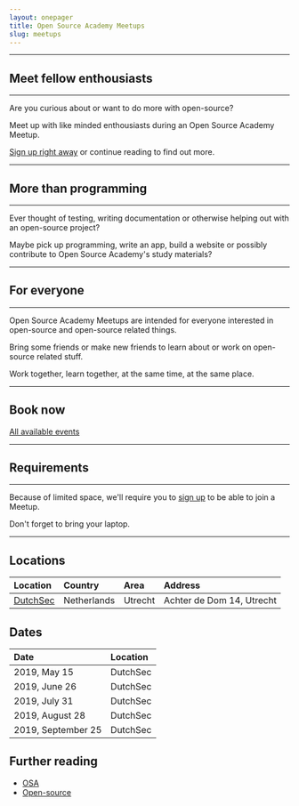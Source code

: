 ```yaml
---
layout: onepager
title: Open Source Academy Meetups
slug: meetups
---
```


---
## Meet fellow enthousiasts

---
Are you curious about or want to do more with open-source? 

Meet up with like minded enthousiasts during an Open Source Academy Meetup.

[Sign up right away](http://osa.fikket.nl/) or continue reading to find out more.

---
## More than programming

---
Ever thought of testing, writing documentation or otherwise helping out with an open-source project?

Maybe pick up programming, write an app, build a website or possibly contribute to Open Source Academy's study materials?

---
## For everyone

---
Open Source Academy Meetups are intended for everyone interested in open-source and open-source related things.

Bring some friends or make new friends to learn about or work on open-source related stuff.

Work together, learn together, at the same time, at the same place. 

---
## Book now
[All available events](http://osa.fikket.nl/)

---
## Requirements

---
Because of limited space, we'll require you to [sign up](http://osa.fikket.nl/) to be able to join a Meetup. 

Don't forget to bring your laptop.

---
## Locations

| Location                         | Country     | Area    | Address                   |
| :---                             | :---        | :---    | :---                      |
| [DutchSec](https://dutchsec.com) | Netherlands | Utrecht | Achter de Dom 14, Utrecht |

## Dates

| Date               | Location |
| :---               | :---     |
| 2019, May 15       | DutchSec |
| 2019, June 26      | DutchSec |
| 2019, July 31      | DutchSec |
| 2019, August 28    | DutchSec |
| 2019, September 25 | DutchSec |

## Further reading
- [OSA](/about/) 
- [Open-source](/about/open-source)

